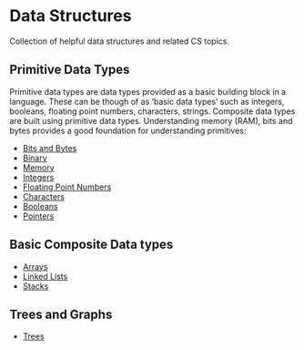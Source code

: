 # Data Structures
Collection of helpful data structures and related CS topics.

## Primitive Data Types
Primitive data types are data types provided as a basic building block in a language. These can be though of as ‘basic data types’ such as integers, booleans, floating point numbers, characters, strings.  Composite data types are built using primitive data types. Understanding memory (RAM), bits and bytes provides a good foundation for understanding primitives:
- [Bits and Bytes](./primitives/bits-bytes-binary-memory.md#bits-and-bytes)
- [Binary](./primitives/bits-bytes-binary-memory.md#binary)
- [Memory](./primitives/bits-bytes-binary-memory.md#memory)
- [Integers](./primitives/primitives.md#integers)
- [Floating Point Numbers](./primitives/primitives.md#floating-point-numbers)
- [Characters](./primitives/primitives.md#characters)
- [Booleans](./primitives/primitives.md#booleans)
- [Pointers](./primitives/primitives.md#pointers)

## Basic Composite Data types
- [Arrays](./basic_composites/array.md)
- [Linked Lists](./basic_composites/linked_lists/linked_list.md)
- [Stacks](./basic_composites/stacks/stack.md)


## Trees and Graphs
- [Trees](./basic_composites/trees/trees.md)
